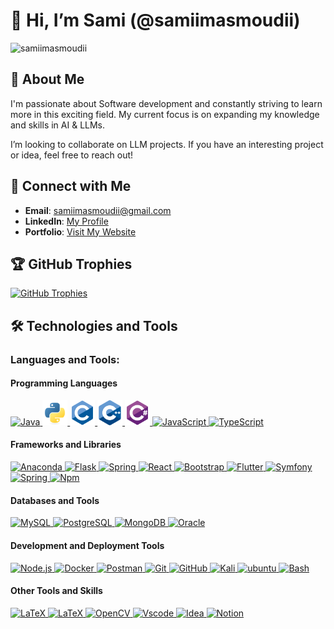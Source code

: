 # 👋 Hi, I’m Sami (@samiimasmoudii)

<p align="left"> 
  <img src="https://komarev.com/ghpvc/?username=samiimasmoudii&label=Profile%20Views&color=0e75b6&style=flat" alt="samiimasmoudii" /> 
</p>

## 👀 About Me
I'm passionate about Software development and constantly striving to learn more in this exciting field. My current focus is on expanding my knowledge and skills in AI & LLMs.

I’m looking to collaborate on LLM projects. If you have an interesting project or idea, feel free to reach out!
## 🔗 Connect with Me
- **Email**: [samiimasmoudii@gmail.com](mailto:samiimasmoudii@gmail.com)
- **LinkedIn**: [My Profile](https://www.linkedin.com/in/sami-masmoudi12/)
- **Portfolio**: [Visit My Website](https://sami-masmoudi.notion.site/Sami-Masmoudi-120f625380c88021b3c8f0c8a5a128e4)


## 🏆 GitHub Trophies
<p align="left">
  <a href="https://github.com/ryo-ma/github-profile-trophy">
    <img src="https://github-profile-trophy.vercel.app/?username=samiimasmoudii&theme=onedark&no-frame=true&margin-w=10&row=1" 
alt="GitHub Trophies" 
width"400"=/>
  </a>
</p>

## 🛠️ Technologies and Tools
### Languages and Tools:

#### Programming Languages
<p align="left">
  <a href="https://www.java.com" target="_blank" rel="noreferrer">
    <img src="https://skillicons.dev/icons?i=java" alt="Java" width="40" height="40"/>
  </a>
  <a href="https://www.python.org" target="_blank" rel="noreferrer">
    <img src="https://raw.githubusercontent.com/devicons/devicon/master/icons/python/python-original.svg" alt="Python" width="40" height="40"/>
  </a>
  <a href="https://www.cprogramming.com/" target="_blank" rel="noreferrer">
    <img src="https://raw.githubusercontent.com/devicons/devicon/master/icons/c/c-original.svg" alt="C" width="40" height="40"/>
  </a>
  <a href="https://www.w3schools.com/cpp/" target="_blank" rel="noreferrer">
    <img src="https://raw.githubusercontent.com/devicons/devicon/master/icons/cplusplus/cplusplus-original.svg" alt="C++" width="40" height="40"/>
  </a>
  <a href="https://www.w3schools.com/cs/" target="_blank" rel="noreferrer">
    <img src="https://raw.githubusercontent.com/devicons/devicon/master/icons/csharp/csharp-original.svg" alt="C#" width="40" height="40"/>
  </a>
  <a href="https://developer.mozilla.org/en-US/docs/Web/JavaScript" target="_blank" rel="noreferrer">
    <img src="https://skillicons.dev/icons?i=javascript" alt="JavaScript" width="40" height="40"/>
  </a>
  <a href="https://developer.mozilla.org/en-US/docs/Web/JavaScript" target="_blank" rel="noreferrer">
    <img src="https://skillicons.dev/icons?i=ts" alt="TypeScript" width="40" height="40"/>
  </a>
</p>

#### Frameworks and Libraries
<p align="left">
  <a href="https://anaconda.com/" target="_blank" rel="noreferrer">
    <img src="https://skillicons.dev/icons?i=flask" alt="Anaconda" width="40" height="40"/>
  </a>
   <a href="https://flask.palletsprojects.com/" target="_blank" rel="noreferrer">
    <img src="https://skillicons.dev/icons?i=anaconda" alt="Flask" width="40" height="40"/>
  </a>
  <a href="https://spring.io/" target="_blank" rel="noreferrer">
    <img src="https://skillicons.dev/icons?i=spring" alt="Spring" width="40" height="40"/>
  </a>
  <a href="https://reactjs.org/" target="_blank" rel="noreferrer">
    <img src="https://skillicons.dev/icons?i=react" alt="React" width="40" height="40"/>
  </a>
  <a href="https://getbootstrap.com" target="_blank" rel="noreferrer">
    <img src="https://skillicons.dev/icons?i=bootstrap" alt="Bootstrap" width="40" height="40"/>
  </a>
  <a href="https://flutter.dev" target="_blank" rel="noreferrer">
    <img src="https://skillicons.dev/icons?i=flutter" alt="Flutter" width="40" height="40"/>
  </a>
  <a href="https://symfony.com" target="_blank" rel="noreferrer">
    <img src="https://skillicons.dev/icons?i=symfony" alt="Symfony" width="40" height="40"/>
  </a>
  <a href="https://spring.io/" target="_blank" rel="noreferrer">
    <img src="https://skillicons.dev/icons?i=tensorflow" alt="Spring" width="40" height="40"/>
  </a>
   <a href="https://npmjs.com" target="_blank" rel="noreferrer">
    <img src="https://skillicons.dev/icons?i=npm" alt="Npm" width="40" height="40"/>
  </a>
</p>

#### Databases and Tools
<p align="left">
  <a href="https://www.mysql.com/" target="_blank" rel="noreferrer">
    <img src="https://skillicons.dev/icons?i=mysql" alt="MySQL" width="40" height="40"/>
  </a>
  <a href="https://www.postgresql.org" target="_blank" rel="noreferrer">
    <img src="https://skillicons.dev/icons?i=postgresql" alt="PostgreSQL" width="40" height="40"/>
  </a>
  <a href="https://www.mongodb.com/" target="_blank" rel="noreferrer">
    <img src="https://skillicons.dev/icons?i=mongodb" alt="MongoDB" width="40" height="40"/>
  </a>
  <a href="https://www.oracle.com/" target="_blank" rel="noreferrer">
    <img src="https://skillicons.dev/icons?i=sqlite" alt="Oracle" width="40" height="40"/>
  </a>
</p>

#### Development and Deployment Tools
<p align="left">
  <a href="https://nodejs.org" target="_blank" rel="noreferrer">
    <img src="https://skillicons.dev/icons?i=nodejs" alt="Node.js" width="40" height="40"/>
  </a>
  <a href="https://www.docker.com/" target="_blank" rel="noreferrer">
    <img src="https://skillicons.dev/icons?i=docker" alt="Docker" width="40" height="40"/>
  </a>
  <a href="https://postman.com" target="_blank" rel="noreferrer">
    <img src="https://skillicons.dev/icons?i=postman" alt="Postman" width="40" height="40"/>
  </a>
  <a href="https://git-scm.com/" target="_blank" rel="noreferrer">
    <img src="https://skillicons.dev/icons?i=git" alt="Git" width="40" height="40"/>
  </a>
  <a href="https://github.com/" target="_blank" rel="noreferrer">
    <img src="https://skillicons.dev/icons?i=github" alt="GitHub" width="40" height="40"/>
  </a>
  <a href="https://github.com/" target="_blank" rel="noreferrer">
    <img src="https://skillicons.dev/icons?i=kali" alt="Kali" width="40" height="40"/>
  </a>
   <a href="https://github.com/" target="_blank" rel="noreferrer">
    <img src="https://skillicons.dev/icons?i=ubuntu" alt="ubuntu" width="40" height="40"/>
  </a>
   <a href="https://github.com/" target="_blank" rel="noreferrer">
    <img src="https://skillicons.dev/icons?i=bash" alt="Bash" width="40" height="40"/>
  </a>
</p>

#### Other Tools and Skills
<p align="left">
  <a href="https://www.latex-project.org/" target="_blank" rel="noreferrer">
    <img src="https://skillicons.dev/icons?i=latex" alt="LaTeX" width="40" height="40"/>
  </a>
  <a href="https://www.aws.com" target="_blank" rel="noreferrer">
    <img src="https://skillicons.dev/icons?i=aws" alt="LaTeX" width="40" height="40"/>
  </a>
  <a href="https://opencv.org/" target="_blank" rel="noreferrer">
    <img src="https://skillicons.dev/icons?i=opencv" alt="OpenCV" width="40" height="40"/>
  </a>
 
   <a href="https://code.visualstudio.com/" target="_blank" rel="noreferrer">
    <img src="https://skillicons.dev/icons?i=vscode" alt="Vscode" width="40" height="40"/>
  </a>
   <a href="https://www.jetbrains.com/idea/" target="_blank" rel="noreferrer">
    <img src="https://skillicons.dev/icons?i=idea" alt="Idea" width="40" height="40"/>
  </a>
   <a href="https://www.notion.com" target="_blank" rel="noreferrer">
    <img src="https://skillicons.dev/icons?i=notion" alt="Notion" width="40" height="40"/>
  </a>
</p>

